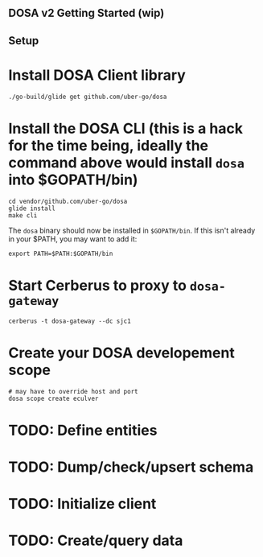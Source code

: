 ## DOSA v2 Getting Started (wip)

## Setup

# Install DOSA Client library

    ./go-build/glide get github.com/uber-go/dosa

# Install the DOSA CLI (this is a hack for the time being, ideally the command above would install `dosa` into $GOPATH/bin)

    cd vendor/github.com/uber-go/dosa
    glide install
    make cli

The `dosa` binary should now be installed in `$GOPATH/bin`. If this isn't already in your $PATH, you may want to add it:

    export PATH=$PATH:$GOPATH/bin

# Start Cerberus to proxy to `dosa-gateway`

    cerberus -t dosa-gateway --dc sjc1

# Create your DOSA developement scope

    # may have to override host and port
    dosa scope create eculver


# TODO: Define entities
# TODO: Dump/check/upsert schema
# TODO: Initialize client
# TODO: Create/query data
